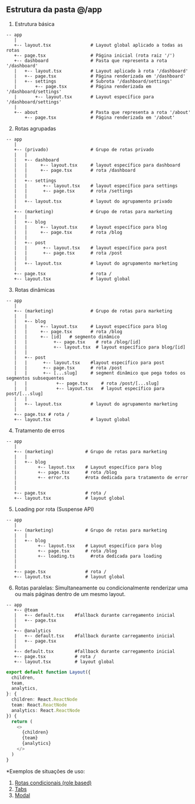 ## Estrutura da pasta @/app

1. Estrutura básica

```
-- app
   |
   +-- layout.tsx               # Layout global aplicado a todas as rotas
   +-- page.tsx                 # Página inicial (rota raiz '/')
   +-- dashboard                # Pasta que representa a rota '/dashboard'
   |   +-- layout.tsx           # Layout aplicado à rota '/dashboard'
   |   +-- page.tsx             # Página renderizada em '/dashboard'
   |   +-- settings             # Subrota '/dashboard/settings'
   |       +-- page.tsx         # Página renderizada em '/dashboard/settings'
   |       +-- layout.tsx       # Layout específico para '/dashboard/settings'
   |
   +-- about                    # Pasta que representa a rota '/about'
       +-- page.tsx             # Página renderizada em '/about'
```

2. Rotas agrupadas

```
-- app
   |
   +-- (privado)                # Grupo de rotas privado
   |   |
   |   +-- dashboard
   |   |     +-- layout.tsx     # layout específico para dashboard
   |   |     +-- page.tsx       # rota /dashboard
   |   |
   |   +-- settings
   |   |      +-- layout.tsx    # layout específico para settings
   |   |      +-- page.tsx      # rota /settings
   |   |
   |   +-- layout.tsx           # layout do agrupamento privado
   |
   +-- (marketing)              # Grupo de rotas para marketing
   |   |
   |   +-- blog
   |   |     +-- layout.tsx     # layout específico para blog
   |   |     +-- page.tsx       # rota /blog
   |   |
   |   +-- post
   |   |      +-- layout.tsx    # layout específico para post
   |   |      +-- page.tsx      # rota /post
   |   |
   |   +-- layout.tsx           # layout do agrupamento marketing
   |
   +-- page.tsx                 # rota /
   +-- layout.tsx               # layout global
```

3. Rotas dinâmicas

```
-- app
   |
   +-- (marketing)              # Grupo de rotas para marketing
   |   |
   |   +-- blog
   |   |     +-- layout.tsx     # Layout específico para blog
   |   |     +-- page.tsx       # rota /blog
   |   |     +-- [id]   # segmento dinâmico
   |   |          +-- page.tsx    # rota /blog/[id]
   |   |          +-- layout.tsx  # layout específico para blog/[id]
   |   |
   |   +-- post
   |   |      +-- layout.tsx    #layout específico para post
   |   |      +-- page.tsx      # rota /post
   |   |      +-- [...slug]     # segment dinâmico que pega todos os segmentos subsequentes
   |   |           +-- page.tsx     # rota /post/[...slug]
   |   |           +-- layout.tsx   # layout específico para post/[...slug]
   |   |
   |   +-- layout.tsx           # layout do agrupamento marketing
   |
   +-- page.tsx # rota /
   +-- layout.tsx               # layout global
```

4. Tratamento de erros

```
-- app
   |
   +-- (marketing)            # Grupo de rotas para marketing
   |   |
   |   +-- blog
   |        +-- layout.tsx    # Layout específico para blog
   |        +-- page.tsx      # rota /blog
   |        +-- error.ts      #rota dedicada para tratamento de error
   |
   |
   +-- page.tsx               # rota /
   +-- layout.tsx             # layout global
```

5. Loading por rota (Suspense API)

```
-- app
   |
   +-- (marketing)            # Grupo de rotas para marketing
   |   |
   |   +-- blog
   |        +-- layout.tsx    # Layout específico para blog
   |        +-- page.tsx      # rota /blog
   |        +-- loading.ts      #rota dedicada para loading
   |
   |
   +-- page.tsx               # rota /
   +-- layout.tsx             # layout global
```

6. Rotas paralelas: Simultaneamente ou condicionalmente renderizar uma ou mais páginas dentro de um mesmo layout.

```
-- app
   +-- @team
   |   +-- default.tsx    #fallback durante carregamento inicial
   |   +-- page.tsx
   |
   +-- @analytics
   |   +-- default.tsx    #fallback durante carregamento inicial
   |   +-- page.tsx
   |
   +-- default.tsx        #fallback durante carregamento inicial
   +-- page.tsx           # rota /
   +-- layout.tsx         # layout global
```

```typescript
export default function Layout({
  children,
  team,
  analytics,
}: {
  children: React.ReactNode
  team: React.ReactNode
  analytics: React.ReactNode
}) {
  return (
    <>
      {children}
      {team}
      {analytics}
    </>
  )
}
```

\*Exemplos de situações de uso:

1. [Rotas condicionais (role based)](https://nextjs.org/docs/app/building-your-application/routing/parallel-routes#conditional-routes)
2. [Tabs](https://nextjs.org/docs/app/building-your-application/routing/parallel-routes#tab-groups)
3. [Modal](https://nextjs.org/docs/app/building-your-application/routing/parallel-routes#modals)
